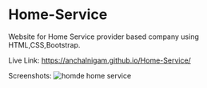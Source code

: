# Home-Service
Website for Home Service provider based company using HTML,CSS,Bootstrap.

Live Link: https://anchalnigam.github.io/Home-Service/

Screenshots: 
![homde home service](https://user-images.githubusercontent.com/32920850/42730867-ae260298-881e-11e8-80cd-55586ad1edfe.png)

